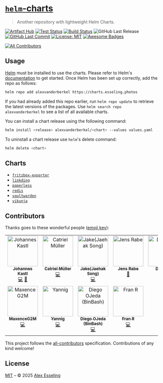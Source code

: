 # [`helm`-charts](https://charts.esseling.photos)

> Another repository with lightweight Helm Charts.

[![Artifact Hub](https://img.shields.io/endpoint?url=https://artifacthub.io/badge/repository/alexvanderberkel&style=flat-square)](https://artifacthub.io/packages/search?repo=alexvanderberkel) [![Test Status](https://img.shields.io/github/actions/workflow/status/alexvanderberkel/helm-charts/test.yml?branch=main&label=test&style=flat-square)](https://github.com/alexvanderberkel/helm-charts/actions/workflows/test.yml) [![Build Status](https://img.shields.io/github/actions/workflow/status/alexvanderberkel/helm-charts/release.yml?branch=main&label=build&style=flat-square)](https://github.com/alexvanderberkel/helm-charts/actions/workflows/release.yml) ![GitHub Last Release](https://img.shields.io/github/release-date/alexvanderberkel/helm-charts?label=last%20release&style=flat-square) [![GitHub Last Commit](https://img.shields.io/github/last-commit/alexvanderberkel/helm-charts?style=flat-square)](https://github.com/alexvanderberkel/helm-charts) [![License: MIT](https://img.shields.io/badge/License-MIT-blue.svg?style=flat-square)](https://opensource.org/licenses/MIT) [![Awesome Badges](https://img.shields.io/badge/badges-awesome-green.svg?color=blue&style=flat-square)](https://github.com/Naereen/badges)

<!-- prettier-ignore-start -->
<!-- ALL-CONTRIBUTORS-BADGE:START - Do not remove or modify this section -->
[![All Contributors](https://img.shields.io/badge/all_contributors-11-orange.svg?style=flat-square)](#contributors-)
<!-- ALL-CONTRIBUTORS-BADGE:END -->
<!-- prettier-ignore-end -->

## Usage

[Helm](https://helm.sh) must be installed to use the charts. Please refer to Helm's [documentation](https://helm.sh/docs) to get started. Once Helm has been set up correctly, add the repo as follows:

```sh
helm repo add alexvanderberkel https://charts.esseling.photos
```

If you had already added this repo earlier, run `helm repo update` to retrieve the latest versions of the packages. Use `helm search repo alexvanderberkel` to see a list of all available charts.

You can install a chart release using the following command:

```sh
helm install <release> alexvanderberkel/<chart> --values values.yaml
```

To uninstall a chart release use `helm`'s delete command:

```sh
helm delete <chart>
```
## Charts

- [`fritzbox-exporter`](https://charts.esseling.photos/charts/fritzbox-exporter)
- [`linkding`](https://charts.esseling.photos/charts/linkding)
- [`paperless`](https://charts.esseling.photos/charts/paperless)
- [`redis`](https://charts.esseling.photos/charts/redis)
- [`vaultwarden`](https://charts.esseling.photos/charts/vaultwarden)
- [`vikunja`](https://charts.esseling.photos/charts/vikunja)
## Contributors

Thanks goes to these wonderful people ([emoji key](https://allcontributors.org/docs/en/emoji-key)):

<!-- ALL-CONTRIBUTORS-LIST:START - Do not remove or modify this section -->
<!-- prettier-ignore-start -->
<!-- markdownlint-disable -->
<table>
  <tbody>
    <tr>
      <td align="center" valign="top" width="14.28%"><a href="https://www.b1-systems.de"><img src="https://avatars.githubusercontent.com/u/26167225?v=4?s=100" width="100px;" alt="Johannes Kastl"/><br /><sub><b>Johannes Kastl</b></sub></a><br /><a href="https://github.com/alexvanderberkel/helm-charts/commits?author=johanneskastl" title="Code">💻</a> <a href="https://github.com/alexvanderberkel/helm-charts/commits?author=johanneskastl" title="Documentation">📖</a></td>
      <td align="center" valign="top" width="14.28%"><a href="https://www.linkedin.com/in/catrielmuller"><img src="https://avatars.githubusercontent.com/u/2272323?v=4?s=100" width="100px;" alt="Catriel Müller"/><br /><sub><b>Catriel Müller</b></sub></a><br /><a href="https://github.com/alexvanderberkel/helm-charts/commits?author=catrielmuller" title="Code">💻</a></td>
      <td align="center" valign="top" width="14.28%"><a href="https://github.com/astralhpi"><img src="https://avatars.githubusercontent.com/u/1402102?v=4?s=100" width="100px;" alt="Jake(Jaehak Song)"/><br /><sub><b>Jake(Jaehak Song)</b></sub></a><br /><a href="https://github.com/alexvanderberkel/helm-charts/commits?author=astralhpi" title="Code">💻</a></td>
      <td align="center" valign="top" width="14.28%"><a href="https://github.com/rabejens"><img src="https://avatars.githubusercontent.com/u/8402886?v=4?s=100" width="100px;" alt="Jens Rabe"/><br /><sub><b>Jens Rabe</b></sub></a><br /><a href="#ideas-rabejens" title="Ideas, Planning, & Feedback">🤔</a></td>
      <td align="center" valign="top" width="14.28%"><a href="http://blog.dzeri.me"><img src="https://avatars.githubusercontent.com/u/13813363?v=4?s=100" width="100px;" alt="Dzeri96"/><br /><sub><b>Dzeri96</b></sub></a><br /><a href="https://github.com/alexvanderberkel/helm-charts/commits?author=Dzeri96" title="Code">💻</a></td>
      <td align="center" valign="top" width="14.28%"><a href="https://github.com/kalmarz"><img src="https://avatars.githubusercontent.com/u/65083756?v=4?s=100" width="100px;" alt="Zoltan Kalmar"/><br /><sub><b>Zoltan Kalmar</b></sub></a><br /><a href="https://github.com/alexvanderberkel/helm-charts/issues?q=author%3Akalmarz" title="Bug reports">🐛</a></td>
      <td align="center" valign="top" width="14.28%"><a href="http://www.mojo2k.de"><img src="https://avatars.githubusercontent.com/u/2462817?v=4?s=100" width="100px;" alt="Christian Erhardt"/><br /><sub><b>Christian Erhardt</b></sub></a><br /><a href="https://github.com/alexvanderberkel/helm-charts/commits?author=MoJo2600" title="Code">💻</a></td>
    </tr>
    <tr>
      <td align="center" valign="top" width="14.28%"><a href="https://github.com/MaxenceG2M"><img src="https://avatars.githubusercontent.com/u/4601728?v=4?s=100" width="100px;" alt="MaxenceG2M"/><br /><sub><b>MaxenceG2M</b></sub></a><br /><a href="https://github.com/alexvanderberkel/helm-charts/commits?author=MaxenceG2M" title="Code">💻</a></td>
      <td align="center" valign="top" width="14.28%"><a href="http://lesaventuresdeyannigdanslemondeit.blogspot.fr/"><img src="https://avatars.githubusercontent.com/u/277760?v=4?s=100" width="100px;" alt="Yannig"/><br /><sub><b>Yannig</b></sub></a><br /><a href="https://github.com/alexvanderberkel/helm-charts/commits?author=Yannig" title="Code">💻</a></td>
      <td align="center" valign="top" width="14.28%"><a href="https://www.binbash.com.ar/"><img src="https://avatars.githubusercontent.com/u/38356409?v=4?s=100" width="100px;" alt="Diego OJeda (BinBash)"/><br /><sub><b>Diego OJeda (BinBash)</b></sub></a><br /><a href="https://github.com/alexvanderberkel/helm-charts/commits?author=diego-ojeda-binbash" title="Code">💻</a></td>
      <td align="center" valign="top" width="14.28%"><a href="https://github.com/Fran-Rg"><img src="https://avatars.githubusercontent.com/u/4979840?v=4?s=100" width="100px;" alt="Fran R"/><br /><sub><b>Fran R</b></sub></a><br /><a href="https://github.com/alexvanderberkel/helm-charts/commits?author=Fran-Rg" title="Code">💻</a></td>
    </tr>
  </tbody>
</table>

<!-- markdownlint-restore -->
<!-- prettier-ignore-end -->

<!-- ALL-CONTRIBUTORS-LIST:END -->

This project follows the [all-contributors](https://github.com/all-contributors/all-contributors) specification. Contributions of any kind welcome!

## License

[MIT](LICENSE.md) – © 2025 [Alex Esseling](https://www.alex-esseling.de)
